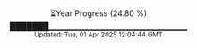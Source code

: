 <p align="center">
⏳Year Progress (24.80 %)<br>
███████▁▁▁▁▁▁▁▁▁▁▁▁▁▁▁▁▁▁▁▁▁▁▁ <br>
<sub>Updated: Tue, 01 Apr 2025 12:04:44 GMT</sub>
</p>

